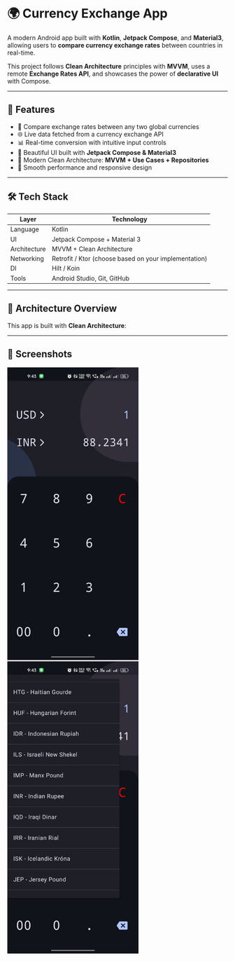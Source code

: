 # 🌍 Currency Exchange App

A modern Android app built with **Kotlin**, **Jetpack Compose**, and **Material3**, allowing users to **compare currency exchange rates** between countries in real-time.

This project follows **Clean Architecture** principles with **MVVM**, uses a remote **Exchange Rates API**, and showcases the power of **declarative UI** with Compose.

---

## 📱 Features

- 🔄 Compare exchange rates between any two global currencies
- 🌐 Live data fetched from a currency exchange API
- 📊 Real-time conversion with intuitive input controls
- 🎨 Beautiful UI built with **Jetpack Compose & Material3**
- 🧱 Modern Clean Architecture: **MVVM + Use Cases + Repositories**
- 🚀 Smooth performance and responsive design

---

## 🛠️ Tech Stack

| Layer        | Technology                      |
|--------------|----------------------------------|
| Language     | Kotlin                           |
| UI           | Jetpack Compose + Material 3     |
| Architecture | MVVM + Clean Architecture        |
| Networking   | Retrofit / Ktor (choose based on your implementation) |
| DI           | Hilt / Koin                      |
| Tools        | Android Studio, Git, GitHub      |

---

## 🧠 Architecture Overview

This app is built with **Clean Architecture**:

---

## 📸 Screenshots

<p float="left">
  <img src="https://github.com/aniket-adhav/Currency-Exchange-App/blob/main/Screenshot1.jpg?raw=true" width="300" />
  <img src="https://github.com/aniket-adhav/Currency-Exchange-App/blob/main/Screenshot2.jpg?raw=true" width="300" />
</p>

